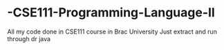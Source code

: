 # -CSE111-Programming-Language-II
All my code done in CSE111 course in Brac University
Just extract and run through dr java
